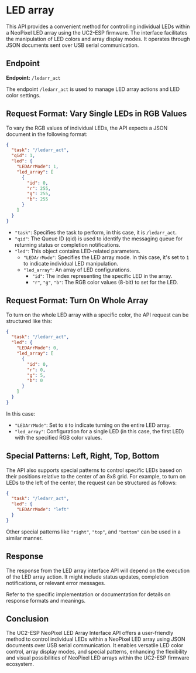 # LED array

This API provides a convenient method for controlling individual LEDs within a NeoPixel LED array using the UC2-ESP firmware. The interface facilitates the manipulation of LED colors and array display modes. It operates through JSON documents sent over USB serial communication.

## Endpoint

**Endpoint:** `/ledarr_act`

The endpoint `/ledarr_act` is used to manage LED array actions and LED color settings.

## Request Format: Vary Single LEDs in RGB Values

To vary the RGB values of individual LEDs, the API expects a JSON document in the following format:

```json
{
  "task": "/ledarr_act",
  "qid": 1,
  "led": {
    "LEDArrMode": 1,
    "led_array": [
      {
        "id": 0,
        "r": 255,
        "g": 255,
        "b": 255
      }
    ]
  }
}
```

- `"task"`: Specifies the task to perform, in this case, it is `/ledarr_act`.
- `"qid"`: The Queue ID (qid) is used to identify the messaging queue for returning status or completion notifications.
- `"led"`: This object contains LED-related parameters.
  - `"LEDArrMode"`: Specifies the LED array mode. In this case, it's set to `1` to indicate individual LED manipulation.
  - `"led_array"`: An array of LED configurations.
    - `"id"`: The index representing the specific LED in the array.
    - `"r"`, `"g"`, `"b"`: The RGB color values (8-bit) to set for the LED.

## Request Format: Turn On Whole Array

To turn on the whole LED array with a specific color, the API request can be structured like this:

```json
{
  "task": "/ledarr_act",
  "led": {
    "LEDArrMode": 0,
    "led_array": [
      {
        "id": 0,
        "r": 0,
        "g": 5,
        "b": 0
      }
    ]
  }
}
```

In this case:
- `"LEDArrMode"`: Set to `0` to indicate turning on the entire LED array.
- `"led_array"`: Configuration for a single LED (in this case, the first LED) with the specified RGB color values.

## Special Patterns: Left, Right, Top, Bottom

The API also supports special patterns to control specific LEDs based on their positions relative to the center of an 8x8 grid. For example, to turn on LEDs to the left of the center, the request can be structured as follows:

```json
{
  "task": "/ledarr_act",
  "led": {
    "LEDArrMode": "left"
  }
}
```

Other special patterns like `"right"`, `"top"`, and `"bottom"` can be used in a similar manner.

## Response

The response from the LED array interface API will depend on the execution of the LED array action. It might include status updates, completion notifications, or relevant error messages.

Refer to the specific implementation or documentation for details on response formats and meanings.

## Conclusion

The UC2-ESP NeoPixel LED Array Interface API offers a user-friendly method to control individual LEDs within a NeoPixel LED array using JSON documents over USB serial communication. It enables versatile LED color control, array display modes, and special patterns, enhancing the flexibility and visual possibilities of NeoPixel LED arrays within the UC2-ESP firmware ecosystem.
